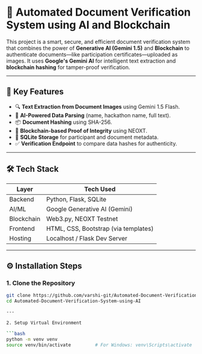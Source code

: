 # 📄 Automated Document Verification System using AI and Blockchain

This project is a smart, secure, and efficient document verification system that combines the power of **Generative AI (Gemini 1.5)** and **Blockchain** to authenticate documents—like participation certificates—uploaded as images. It uses **Google's Gemini AI** for intelligent text extraction and **blockchain hashing** for tamper-proof verification.

---

## 🚀 Key Features

- 🔍 **Text Extraction from Document Images** using Gemini 1.5 Flash.
- 🧠 **AI-Powered Data Parsing** (name, hackathon name, full text).
- 📦 **Document Hashing** using SHA-256.
- 🔐 **Blockchain-based Proof of Integrity** using NEOXT.
- 💾 **SQLite Storage** for participant and document metadata.
- ✅ **Verification Endpoint** to compare data hashes for authenticity.

---

## 🛠️ Tech Stack

| Layer       | Tech Used                     |
|-------------|-------------------------------|
| Backend     | Python, Flask, SQLite         |
| AI/ML       | Google Generative AI (Gemini) |
| Blockchain  | Web3.py, NEOXT Testnet        |
| Frontend    | HTML, CSS, Bootstrap (via templates) |
| Hosting     | Localhost / Flask Dev Server  |

---

## ⚙️ Installation Steps

### 1. Clone the Repository

```bash
git clone https://github.com/varshi-git/Automated-Document-Verification-System-using-AI.git
cd Automated-Document-Verification-System-using-AI

---

2. Setup Virtual Environment

```bash
python -m venv venv
source venv/bin/activate         # For Windows: venv\Scripts\activate




